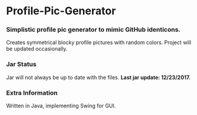 # Profile-Pic-Generator

### Simplistic profile pic generator to mimic GitHub identicons.

Creates symmetrical blocky profile pictures with random colors. Project will be updated occasionally.


### Jar Status
Jar will not always be up to date with the files. **Last jar update: 12/23/2017.**

### Extra Information

Written in Java, implementing Swing for GUI.
